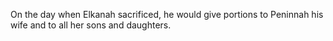 On the day when Elkanah sacrificed, he would give portions to Peninnah his wife and to all her sons and daughters.
